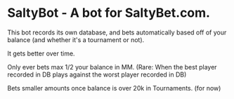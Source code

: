 # SaltyBot - A bot for SaltyBet.com.

This bot records its own database, and bets automatically based off of your balance (and whether it's a tournament or not).  

It gets better over time.

Only ever bets max 1/2 your balance in MM. (Rare:  When the best player recorded in DB plays against the worst player recorded in DB)

Bets smaller amounts once balance is over 20k in Tournaments.  (for now)
